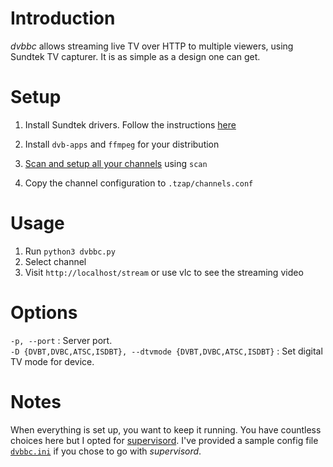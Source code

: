 Introduction
============

_dvbbc_ allows streaming live TV over HTTP to multiple viewers, using Sundtek TV capturer. It is as
simple as a design one can get.

Setup
=====

 1. Install Sundtek drivers. Follow the instructions [here](http://support.sundtek.com/index.php/topic,4.0.html)

 2. Install `dvb-apps` and `ffmpeg` for your distribution

 3. [Scan and setup all your channels][scan] using `scan`

 4. Copy the channel configuration to `.tzap/channels.conf`


Usage
=====

 1. Run `python3 dvbbc.py`
 2. Select channel
 3. Visit `http://localhost/stream` or use vlc to see the streaming video


Options
=====

```-p, --port``` : Server port.<br/>
```-D {DVBT,DVBC,ATSC,ISDBT}, --dtvmode {DVBT,DVBC,ATSC,ISDBT}``` : Set digital TV mode for device.<br/>

Notes
=====

When everything is set up, you want to keep it running. You have
countless choices here but I opted for [supervisord][]. I've provided a
sample config file [`dvbbc.ini`][config] if you chose to go with
_supervisord_.

[supervisord]: http://supervisord.org/
[scan]: http://www.linuxtv.org/wiki/index.php/Scan
[config]: dvbbc.ini
